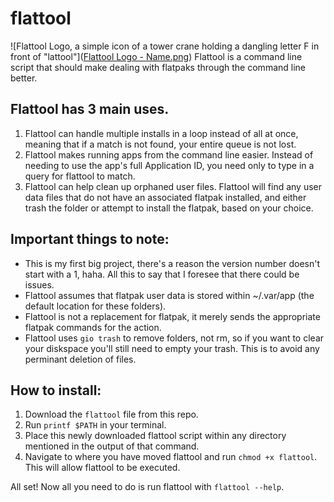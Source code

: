 # flattool
![Flattool Logo, a simple icon of a tower crane holding a dangling letter F in front of "lattool"]([Flattool Logo - Name.png](https://github.com/heliguy4599/flattool/blob/main/Flattool%20Logo%20-%20Name.png?raw=true))
Flattool is a command line script that should make dealing with flatpaks through the command line better.

## Flattool has 3 main uses.
1. Flattool can handle multiple installs in a loop instead of all at once, meaning that if a match is not found, your entire queue is not lost.
2. Flattool makes running apps from the command line easier. Instead of needing to use the app's full Application ID, you need only to type in a query for flattool to match.
3. Flattool can help clean up orphaned user files. Flattool will find any user data files that do not have an associated flatpak installed, and either trash the folder or attempt to install the flatpak, based on your choice.

## Important things to note:
- This is my first big project, there's a reason the version number doesn't start with a 1, haha. All this to say that I foresee that there could be issues.
- Flattool assumes that flatpak user data is stored within ~/.var/app (the default location for these folders).
- Flattool is not a replacement for flatpak, it merely sends the appropriate flatpak commands for the action.
- Flattool uses `gio trash` to remove folders, not rm, so if you want to clear your diskspace you'll still need to empty your trash. This is to avoid any perminant deletion of files.

## How to install:
1. Download the `flattool` file from this repo.  
2. Run `printf $PATH` in your terminal.  
3. Place this newly downloaded flattool script within any directory mentioned in the output of that command.
4. Navigate to where you have moved flattool and run `chmod +x flattool`. This will allow flattool to be executed.  


All set! Now all you need to do is run flattool with `flattool --help`.
